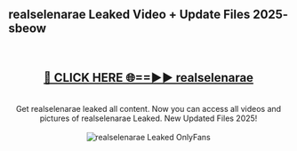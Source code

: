 <h2>realselenarae Leaked Video + Update Files 2025- sbeow</h2>
<br>
<div align="center">
<h2><a href="https://libra.edu.pl?realselenarae" rel="nofollow">🔴 CLICK HERE 🌐==►► realselenarae</a></h2>
<br>
Get realselenarae leaked all content. Now you can access all videos and pictures of realselenarae Leaked. New Updated Files 2025!
<br>
<br>
<a href="https://libra.edu.pl?realselenarae" rel="nofollow" data-target="animated-image.originalLink"><img src="https://i.ibb.co.com/WyWwxjT/player-gif2.gif" alt="realselenarae Leaked OnlyFans" style="max-width: 100%; display: inline-block;" data-target="animated-image.originalImage"></a>
</div>
<br>
